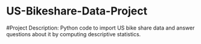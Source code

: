 # US-Bikeshare-Data-Project

#Project Description:  Python code to import US bike share data and answer questions about it by computing descriptive statistics.
